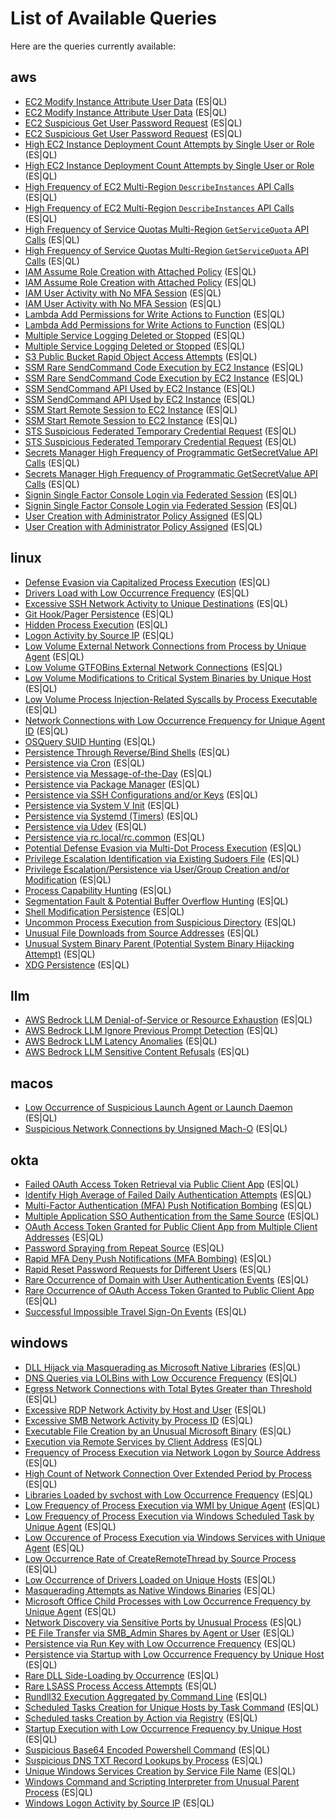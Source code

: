 # List of Available Queries

Here are the queries currently available:


## aws
- [EC2 Modify Instance Attribute User Data](aws/docs/ec2_modify_instance_attribute_user_data.md) (ES|QL)
- [EC2 Modify Instance Attribute User Data](./aws/docs/ec2_modify_instance_attribute_user_data.md) (ES|QL)
- [EC2 Suspicious Get User Password Request](aws/docs/ec2_suspicious_get_user_password_request.md) (ES|QL)
- [EC2 Suspicious Get User Password Request](./aws/docs/ec2_suspicious_get_user_password_request.md) (ES|QL)
- [High EC2 Instance Deployment Count Attempts by Single User or Role](aws/docs/ec2_high_instance_deployment_count_attempts.md) (ES|QL)
- [High EC2 Instance Deployment Count Attempts by Single User or Role](./aws/docs/ec2_high_instance_deployment_count_attempts.md) (ES|QL)
- [High Frequency of EC2 Multi-Region `DescribeInstances` API Calls](aws/docs/ec2_discovery_multi_region_describe_instance_calls.md) (ES|QL)
- [High Frequency of EC2 Multi-Region `DescribeInstances` API Calls](./aws/docs/ec2_discovery_multi_region_describe_instance_calls.md) (ES|QL)
- [High Frequency of Service Quotas Multi-Region `GetServiceQuota` API Calls](aws/docs/servicequotas_discovery_multi_region_get_service_quota_calls.md) (ES|QL)
- [High Frequency of Service Quotas Multi-Region `GetServiceQuota` API Calls](./aws/docs/servicequotas_discovery_multi_region_get_service_quota_calls.md) (ES|QL)
- [IAM Assume Role Creation with Attached Policy](aws/docs/iam_assume_role_creation_with_attached_policy.md) (ES|QL)
- [IAM Assume Role Creation with Attached Policy](./aws/docs/iam_assume_role_creation_with_attached_policy.md) (ES|QL)
- [IAM User Activity with No MFA Session](aws/docs/iam_user_activity_with_no_mfa_session.md) (ES|QL)
- [IAM User Activity with No MFA Session](./aws/docs/iam_user_activity_with_no_mfa_session.md) (ES|QL)
- [Lambda Add Permissions for Write Actions to Function](aws/docs/lambda_add_permissions_for_write_actions_to_function.md) (ES|QL)
- [Lambda Add Permissions for Write Actions to Function](./aws/docs/lambda_add_permissions_for_write_actions_to_function.md) (ES|QL)
- [Multiple Service Logging Deleted or Stopped](aws/docs/multiple_service_logging_deleted_or_stopped.md) (ES|QL)
- [Multiple Service Logging Deleted or Stopped](./aws/docs/multiple_service_logging_deleted_or_stopped.md) (ES|QL)
- [S3 Public Bucket Rapid Object Access Attempts](./aws/docs/s3_public_bucket_rapid_object_access_attempts.md) (ES|QL)
- [SSM Rare SendCommand Code Execution by EC2 Instance](aws/docs/ssm_rare_sendcommand_code_execution.md) (ES|QL)
- [SSM Rare SendCommand Code Execution by EC2 Instance](./aws/docs/ssm_rare_sendcommand_code_execution.md) (ES|QL)
- [SSM SendCommand API Used by EC2 Instance](aws/docs/ssm_sendcommand_api_used_by_ec2_instance.md) (ES|QL)
- [SSM SendCommand API Used by EC2 Instance](./aws/docs/ssm_sendcommand_api_used_by_ec2_instance.md) (ES|QL)
- [SSM Start Remote Session to EC2 Instance](aws/docs/ssm_start_remote_session_to_ec2_instance.md) (ES|QL)
- [SSM Start Remote Session to EC2 Instance](./aws/docs/ssm_start_remote_session_to_ec2_instance.md) (ES|QL)
- [STS Suspicious Federated Temporary Credential Request](aws/docs/sts_suspicious_federated_temporary_credential_request.md) (ES|QL)
- [STS Suspicious Federated Temporary Credential Request](./aws/docs/sts_suspicious_federated_temporary_credential_request.md) (ES|QL)
- [Secrets Manager High Frequency of Programmatic GetSecretValue API Calls](aws/docs/secretsmanager_high_frequency_get_secret_value.md) (ES|QL)
- [Secrets Manager High Frequency of Programmatic GetSecretValue API Calls](./aws/docs/secretsmanager_high_frequency_get_secret_value.md) (ES|QL)
- [Signin Single Factor Console Login via Federated Session](aws/docs/signin_single_factor_console_login_via_federated_session.md) (ES|QL)
- [Signin Single Factor Console Login via Federated Session](./aws/docs/signin_single_factor_console_login_via_federated_session.md) (ES|QL)
- [User Creation with Administrator Policy Assigned](aws/docs/iam_user_creation_with_administrator_policy_assigned.md) (ES|QL)
- [User Creation with Administrator Policy Assigned](./aws/docs/iam_user_creation_with_administrator_policy_assigned.md) (ES|QL)


## linux
- [Defense Evasion via Capitalized Process Execution](linux/docs/defense_evasion_via_capitalized_process_execution.md) (ES|QL)
- [Drivers Load with Low Occurrence Frequency](linux/docs/persistence_via_driver_load_with_low_occurrence_frequency.md) (ES|QL)
- [Excessive SSH Network Activity to Unique Destinations](linux/docs/excessive_ssh_network_activity_unique_destinations.md) (ES|QL)
- [Git Hook/Pager Persistence](linux/docs/persistence_via_git_hook_pager.md) (ES|QL)
- [Hidden Process Execution](linux/docs/defense_evasion_via_hidden_process_execution.md) (ES|QL)
- [Logon Activity by Source IP](linux/docs/login_activity_by_source_address.md) (ES|QL)
- [Low Volume External Network Connections from Process by Unique Agent](linux/docs/low_volume_external_network_connections_from_process.md) (ES|QL)
- [Low Volume GTFOBins External Network Connections](linux/docs/low_volume_gtfobins_external_network_connections.md) (ES|QL)
- [Low Volume Modifications to Critical System Binaries by Unique Host](linux/docs/low_volume_modifications_to_critical_system_binaries.md) (ES|QL)
- [Low Volume Process Injection-Related Syscalls by Process Executable](linux/docs/low_volume_process_injection_syscalls_by_executable.md) (ES|QL)
- [Network Connections with Low Occurrence Frequency for Unique Agent ID](linux/docs/command_and_control_via_network_connections_with_low_occurrence_frequency_for_unique_agents.md) (ES|QL)
- [OSQuery SUID Hunting](linux/docs/privilege_escalation_via_suid_binaries.md) (ES|QL)
- [Persistence Through Reverse/Bind Shells](linux/docs/persistence_reverse_bind_shells.md) (ES|QL)
- [Persistence via Cron](linux/docs/persistence_via_cron.md) (ES|QL)
- [Persistence via Message-of-the-Day](linux/docs/persistence_via_message_of_the_day.md) (ES|QL)
- [Persistence via Package Manager](linux/docs/persistence_via_package_manager.md) (ES|QL)
- [Persistence via SSH Configurations and/or Keys](linux/docs/persistence_via_ssh_configurations_and_keys.md) (ES|QL)
- [Persistence via System V Init](linux/docs/persistence_via_sysv_init.md) (ES|QL)
- [Persistence via Systemd (Timers)](linux/docs/persistence_via_systemd_timers.md) (ES|QL)
- [Persistence via Udev](linux/docs/persistence_via_udev.md) (ES|QL)
- [Persistence via rc.local/rc.common](linux/docs/persistence_via_rc_local.md) (ES|QL)
- [Potential Defense Evasion via Multi-Dot Process Execution](linux/docs/defense_evasion_via_multi_dot_process_execution.md) (ES|QL)
- [Privilege Escalation Identification via Existing Sudoers File](linux/docs/privilege_escalation_via_existing_sudoers.md) (ES|QL)
- [Privilege Escalation/Persistence via User/Group Creation and/or Modification](linux/docs/persistence_via_user_group_creation_modification.md) (ES|QL)
- [Process Capability Hunting](linux/docs/privilege_escalation_via_process_capabilities.md) (ES|QL)
- [Segmentation Fault & Potential Buffer Overflow Hunting](linux/docs/privilege_escalation_via_segmentation_fault_and_buffer_overflow.md) (ES|QL)
- [Shell Modification Persistence](linux/docs/persistence_via_shell_modification_persistence.md) (ES|QL)
- [Uncommon Process Execution from Suspicious Directory](linux/docs/execution_uncommon_process_execution_from_suspicious_directory.md) (ES|QL)
- [Unusual File Downloads from Source Addresses](linux/docs/command_and_control_via_unusual_file_downloads_from_source_addresses.md) (ES|QL)
- [Unusual System Binary Parent (Potential System Binary Hijacking Attempt)](linux/docs/persistence_via_unusual_system_binary_parent.md) (ES|QL)
- [XDG Persistence](linux/docs/persistence_via_xdg_autostart_modifications.md) (ES|QL)


## llm
- [AWS Bedrock LLM Denial-of-Service or Resource Exhaustion](llm/docs/aws_bedrock_dos_resource_exhaustion_detection.md) (ES|QL)
- [AWS Bedrock LLM Ignore Previous Prompt Detection](llm/docs/aws_bedrock_ignore_previous_prompt_detection.md) (ES|QL)
- [AWS Bedrock LLM Latency Anomalies](llm/docs/aws_bedrock_latency_anomalies_detection.md) (ES|QL)
- [AWS Bedrock LLM Sensitive Content Refusals](llm/docs/aws_bedrock_sensitive_content_refusal_detection.md) (ES|QL)


## macos
- [Low Occurrence of Suspicious Launch Agent or Launch Daemon](macos/docs/persistence_via_suspicious_launch_agent_or_launch_daemon_with_low_occurrence.md) (ES|QL)
- [Suspicious Network Connections by Unsigned Mach-O](macos/docs/suspicious_network_connections_by_unsigned_macho.md) (ES|QL)


## okta
- [Failed OAuth Access Token Retrieval via Public Client App](okta/docs/docs/defense_evasion_failed_oauth_access_token_retrieval_via_public_client_app.md) (ES|QL)
- [Identify High Average of Failed Daily Authentication Attempts](okta/docs/docs/initial_access_higher_than_average_failed_authentication.md) (ES|QL)
- [Multi-Factor Authentication (MFA) Push Notification Bombing](okta/docs/docs/persistence_multi_factor_push_notification_bombing.md) (ES|QL)
- [Multiple Application SSO Authentication from the Same Source](okta/docs/docs/defense_evasion_multiple_application_sso_authentication_repeat_source.md) (ES|QL)
- [OAuth Access Token Granted for Public Client App from Multiple Client Addresses](okta/docs/docs/defense_evasion_multiple_client_sources_reported_for_oauth_access_tokens_granted.md) (ES|QL)
- [Password Spraying from Repeat Source](okta/docs/docs/initial_access_password_spraying_from_repeat_source.md) (ES|QL)
- [Rapid MFA Deny Push Notifications (MFA Bombing)](okta/docs/docs/credential_access_mfa_bombing_push_notications.md) (ES|QL)
- [Rapid Reset Password Requests for Different Users](okta/docs/docs/credential_access_rapid_reset_password_requests_for_different_users.md) (ES|QL)
- [Rare Occurrence of Domain with User Authentication Events](okta/docs/docs/persistence_rare_domain_with_user_authentication.md) (ES|QL)
- [Rare Occurrence of OAuth Access Token Granted to Public Client App](okta/docs/docs/defense_evasion_rare_oauth_access_token_granted_by_application.md) (ES|QL)
- [Successful Impossible Travel Sign-On Events](okta/docs/docs/initial_access_impossible_travel_sign_on.md) (ES|QL)


## windows
- [DLL Hijack via Masquerading as Microsoft Native Libraries](windows/docs/detect_dll_hijack_via_masquerading_as_microsoft_native_libraries.md) (ES|QL)
- [DNS Queries via LOLBins with Low Occurence Frequency](windows/docs/domain_names_queried_via_lolbins_and_with_low_occurence_frequency.md) (ES|QL)
- [Egress Network Connections with Total Bytes Greater than Threshold](windows/docs/potential_exfiltration_by_process_total_egress_bytes.md) (ES|QL)
- [Excessive RDP Network Activity by Host and User](windows/docs/excessive_rdp_network_activity_by_source_host_and_user.md) (ES|QL)
- [Excessive SMB Network Activity by Process ID](windows/docs/excessive_smb_network_activity_by_process_id.md) (ES|QL)
- [Executable File Creation by an Unusual Microsoft Binary](windows/docs/executable_file_creation_by_an_unusual_microsoft_binary.md) (ES|QL)
- [Execution via Remote Services by Client Address](windows/docs/execution_via_remote_services_by_client_address.md) (ES|QL)
- [Frequency of Process Execution via Network Logon by Source Address](windows/docs/execution_via_network_logon_by_occurrence_frequency_by_top_source_ip.md) (ES|QL)
- [High Count of Network Connection Over Extended Period by Process](windows/docs/high_count_of_network_connection_over_extended_period_by_process.md) (ES|QL)
- [Libraries Loaded by svchost with Low Occurrence Frequency](windows/docs/libraries_loaded_by_svchost_with_low_occurrence_frequency.md) (ES|QL)
- [Low Frequency of Process Execution via WMI by Unique Agent](windows/docs/execution_via_windows_management_instrumentation_by_occurrence_frequency_by_unique_agent.md) (ES|QL)
- [Low Frequency of Process Execution via Windows Scheduled Task by Unique Agent](windows/docs/execution_via_windows_scheduled_task_with_low_occurrence_frequency.md) (ES|QL)
- [Low Occurence of Process Execution via Windows Services with Unique Agent](windows/docs/execution_via_windows_services_with_low_occurrence_frequency.md) (ES|QL)
- [Low Occurrence Rate of CreateRemoteThread by Source Process](windows/docs/createremotethread_by_source_process_with_low_occurrence.md) (ES|QL)
- [Low Occurrence of Drivers Loaded on Unique Hosts](windows/docs/drivers_load_with_low_occurrence_frequency.md) (ES|QL)
- [Masquerading Attempts as Native Windows Binaries](windows/docs/detect_masquerading_attempts_as_native_windows_binaries.md) (ES|QL)
- [Microsoft Office Child Processes with Low Occurrence Frequency by Unique Agent](windows/docs/microsoft_office_child_processes_with_low_occurrence_frequency.md) (ES|QL)
- [Network Discovery via Sensitive Ports by Unusual Process](windows/docs/network_discovery_via_sensitive_ports_by_unusual_process.md) (ES|QL)
- [PE File Transfer via SMB_Admin Shares by Agent or User](windows/docs/pe_file_transfer_via_smb_admin_shares_by_agent.md) (ES|QL)
- [Persistence via Run Key with Low Occurrence Frequency](windows/docs/persistence_via_run_key_with_low_occurrence_frequency.md) (ES|QL)
- [Persistence via Startup with Low Occurrence Frequency by Unique Host](windows/docs/persistence_via_startup_with_low_occurrence_frequency.md) (ES|QL)
- [Rare DLL Side-Loading by Occurrence](windows/docs/detect_rare_dll_sideload_by_occurrence.md) (ES|QL)
- [Rare LSASS Process Access Attempts](windows/docs/detect_rare_lsass_process_access_attempts.md) (ES|QL)
- [Rundll32 Execution Aggregated by Command Line](windows/docs/rundll32_execution_aggregated_by_cmdline.md) (ES|QL)
- [Scheduled Tasks Creation for Unique Hosts by Task Command](windows/docs/scheduled_tasks_creation_for_unique_hosts_by_task_command.md) (ES|QL)
- [Scheduled tasks Creation by Action via Registry](windows/docs/scheduled_task_creation_by_action_via_registry.md) (ES|QL)
- [Startup Execution with Low Occurrence Frequency by Unique Host](windows/docs/execution_via_startup_with_low_occurrence_frequency.md) (ES|QL)
- [Suspicious Base64 Encoded Powershell Command](windows/docs/suspicious_base64_encoded_powershell_commands.md) (ES|QL)
- [Suspicious DNS TXT Record Lookups by Process](windows/docs/suspicious_dns_txt_record_lookups_by_process.md) (ES|QL)
- [Unique Windows Services Creation by Service File Name](windows/docs/unique_windows_services_creation_by_servicefilename.md) (ES|QL)
- [Windows Command and Scripting Interpreter from Unusual Parent Process](windows/docs/windows_command_and_scripting_interpreter_from_unusual_parent.md) (ES|QL)
- [Windows Logon Activity by Source IP](windows/docs/windows_logon_activity_by_source_ip.md) (ES|QL)
